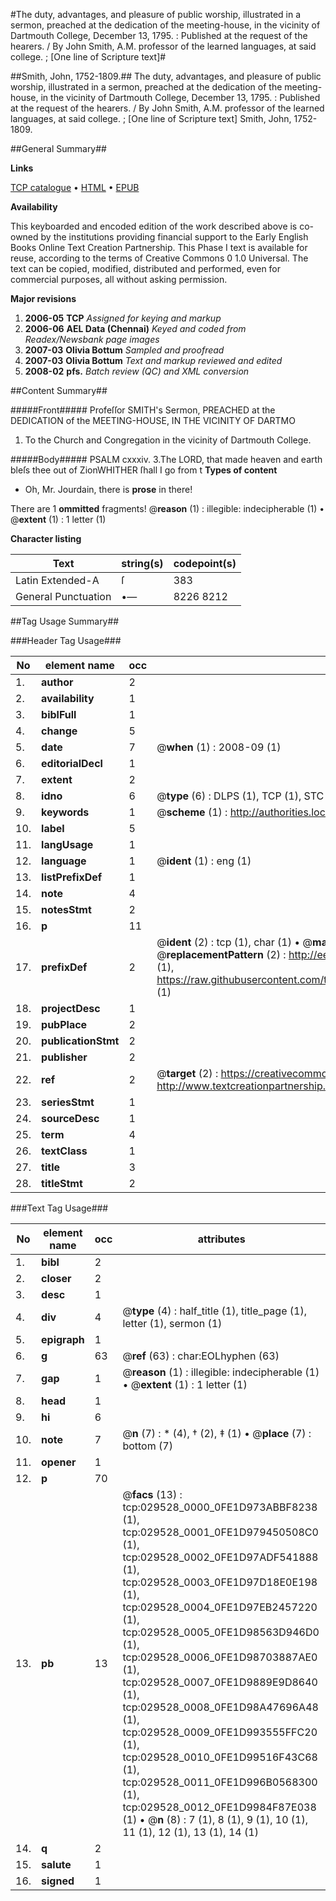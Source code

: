 #The duty, advantages, and pleasure of public worship, illustrated in a sermon, preached at the dedication of the meeting-house, in the vicinity of Dartmouth College, December 13, 1795. : Published at the request of the hearers. / By John Smith, A.M. professor of the learned languages, at said college. ; [One line of Scripture text]#

##Smith, John, 1752-1809.##
The duty, advantages, and pleasure of public worship, illustrated in a sermon, preached at the dedication of the meeting-house, in the vicinity of Dartmouth College, December 13, 1795. : Published at the request of the hearers. / By John Smith, A.M. professor of the learned languages, at said college. ; [One line of Scripture text]
Smith, John, 1752-1809.

##General Summary##

**Links**

[TCP catalogue](http://www.ota.ox.ac.uk/tcp/)  • 
[HTML](http://tei.it.ox.ac.uk/tcp/Texts-HTML/free/N22/N22362.html)  • 
[EPUB](http://tei.it.ox.ac.uk/tcp/Texts-EPUB/free/N22/N22362.epub)

**Availability**

This keyboarded and encoded edition of the
	       work described above is co-owned by the institutions
	       providing financial support to the Early English Books
	       Online Text Creation Partnership. This Phase I text is
	       available for reuse, according to the terms of Creative
	       Commons 0 1.0 Universal. The text can be copied,
	       modified, distributed and performed, even for
	       commercial purposes, all without asking permission.

**Major revisions**

1. __2006-05__ __TCP__ *Assigned for keying and markup*
1. __2006-06__ __AEL Data (Chennai)__ *Keyed and coded from Readex/Newsbank page images*
1. __2007-03__ __Olivia Bottum__ *Sampled and proofread*
1. __2007-03__ __Olivia Bottum__ *Text and markup reviewed and edited*
1. __2008-02__ __pfs.__ *Batch review (QC) and XML conversion*

##Content Summary##

#####Front#####
Profeſſor SMITH's Sermon, PREACHED at the DEDICATION of the MEETING-HOUSE, IN THE VICINITY OF DARTMO
1. To the Church and Congregation in the vicinity of Dartmouth College.

#####Body#####
PSALM cxxxiv. 3.The LORD, that made heaven and earth bleſs thee out of ZionWHITHER ſhall I go from t
**Types of content**

  * Oh, Mr. Jourdain, there is **prose** in there!

There are 1 **ommitted** fragments! 
 @__reason__ (1) : illegible: indecipherable (1)  •  @__extent__ (1) : 1 letter (1)

**Character listing**


|Text|string(s)|codepoint(s)|
|---|---|---|
|Latin Extended-A|ſ|383|
|General Punctuation|•—|8226 8212|

##Tag Usage Summary##

###Header Tag Usage###

|No|element name|occ|attributes|
|---|---|---|---|
|1.|__author__|2||
|2.|__availability__|1||
|3.|__biblFull__|1||
|4.|__change__|5||
|5.|__date__|7| @__when__ (1) : 2008-09 (1)|
|6.|__editorialDecl__|1||
|7.|__extent__|2||
|8.|__idno__|6| @__type__ (6) : DLPS (1), TCP (1), STC (1), NOTIS (1), IMAGE-SET (1), EVANS-CITATION (1)|
|9.|__keywords__|1| @__scheme__ (1) : http://authorities.loc.gov/ (1)|
|10.|__label__|5||
|11.|__langUsage__|1||
|12.|__language__|1| @__ident__ (1) : eng (1)|
|13.|__listPrefixDef__|1||
|14.|__note__|4||
|15.|__notesStmt__|2||
|16.|__p__|11||
|17.|__prefixDef__|2| @__ident__ (2) : tcp (1), char (1)  •  @__matchPattern__ (2) : ([0-9\-]+):([0-9IVX]+) (1), (.+) (1)  •  @__replacementPattern__ (2) : http://eebo.chadwyck.com/downloadtiff?vid=$1&page=$2 (1), https://raw.githubusercontent.com/textcreationpartnership/Texts/master/tcpchars.xml#$1 (1)|
|18.|__projectDesc__|1||
|19.|__pubPlace__|2||
|20.|__publicationStmt__|2||
|21.|__publisher__|2||
|22.|__ref__|2| @__target__ (2) : https://creativecommons.org/publicdomain/zero/1.0/ (1), http://www.textcreationpartnership.org/docs/. (1)|
|23.|__seriesStmt__|1||
|24.|__sourceDesc__|1||
|25.|__term__|4||
|26.|__textClass__|1||
|27.|__title__|3||
|28.|__titleStmt__|2||


###Text Tag Usage###

|No|element name|occ|attributes|
|---|---|---|---|
|1.|__bibl__|2||
|2.|__closer__|2||
|3.|__desc__|1||
|4.|__div__|4| @__type__ (4) : half_title (1), title_page (1), letter (1), sermon (1)|
|5.|__epigraph__|1||
|6.|__g__|63| @__ref__ (63) : char:EOLhyphen (63)|
|7.|__gap__|1| @__reason__ (1) : illegible: indecipherable (1)  •  @__extent__ (1) : 1 letter (1)|
|8.|__head__|1||
|9.|__hi__|6||
|10.|__note__|7| @__n__ (7) : * (4), † (2), ‡ (1)  •  @__place__ (7) : bottom (7)|
|11.|__opener__|1||
|12.|__p__|70||
|13.|__pb__|13| @__facs__ (13) : tcp:029528_0000_0FE1D973ABBF8238 (1), tcp:029528_0001_0FE1D979450508C0 (1), tcp:029528_0002_0FE1D97ADF541888 (1), tcp:029528_0003_0FE1D97D18E0E198 (1), tcp:029528_0004_0FE1D97EB2457220 (1), tcp:029528_0005_0FE1D98563D946D0 (1), tcp:029528_0006_0FE1D98703887AE0 (1), tcp:029528_0007_0FE1D9889E9D8640 (1), tcp:029528_0008_0FE1D98A47696A48 (1), tcp:029528_0009_0FE1D993555FFC20 (1), tcp:029528_0010_0FE1D99516F43C68 (1), tcp:029528_0011_0FE1D996B0568300 (1), tcp:029528_0012_0FE1D9984F87E038 (1)  •  @__n__ (8) : 7 (1), 8 (1), 9 (1), 10 (1), 11 (1), 12 (1), 13 (1), 14 (1)|
|14.|__q__|2||
|15.|__salute__|1||
|16.|__signed__|1||
